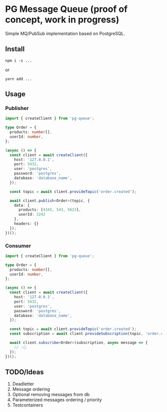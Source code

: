 # PG Message Queue (proof of concept, work in progress)

Simple MQ/PubSub implementation based on PostgreSQL.

## Install 

```
npm i -s ...
```
or
```
yarn add ...
```

## Usage

### Publisher

```typescript
import { createClient } from 'pg-queue';

type Order = {
  products: number[],
  userId: number,
};

(async () => {
  const client = await createClient({
    host: '127.0.0.1',
    port: 5432,
    user: 'postgres',
    password: 'postgres',
    database: 'database_name',
  });

  const topic = await client.provideTopic('order.created');

  await client.publish<Order>(topic, {
    data: {
      products: [4345, 543, 5623],
      userId: 3242
    },
    headers: {}
  });
})();
```

### Consumer

```typescript
import { createClient } from 'pg-queue';

type Order = {
  products: number[],
  userId: number,
};

(async () => {
  const client = await createClient({
    host: '127.0.0.1',
    port: 5432,
    user: 'postgres',
    password: 'postgres',
    database: 'database_name',
  });

  const topic = await client.provideTopic('order.created');
  const subscription = await client.provideSubscription(topic, 'order.created.inventory_check');

  await client.subscribe<Order>(subscription, async message => {
    // 💥🚀
  });
})();
```

## TODO/Ideas

1. Deadletter
2. Message ordering
3. Optional removing messages from db
4. Parameterized messages ordering / priority
5. Testcontainers
